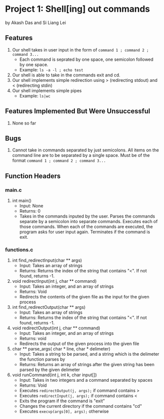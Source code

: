 # Project 1: Shell[ing] out commands
by Akash Das and Si Liang Lei
## Features
1. Our shell takes in user input in the form of ```command 1 ; command 2 ; command 3... ```
    - Each command is seprated by one space, one semicolon followed by one space.
    - Example: ```ls -a -l ; echo test```
2. Our shell is able to take in the commands exit and cd.
3. Our shell implements simple redirection using > (redirecting stdout) and < (redirecting stdin)
4. Our shell implements simple pipes
    - Example: ```ls|wc```

## Features Implemented But Were Unsuccessful
1. None so far

## Bugs
1. Cannot take in commands separated by just semicolons. All items on the command line are to be separated by a single space. Must be of the format ```command 1 ; command 2 ; command 3... ```

## Function Headers
### main.c
1. int main()
    - Input: None
    - Returns: 0
    - Takes in the commands inputed by the user. Parses the commands separate by a semicolon into separate commands. Executes each of those commands. When each of the commands are executed, the program asks for user input again. Terminates if the command is exit.

### functions.c

1. int find_redirectInput(char ** args)
    - Input: Takes an array of strings
    - Returns: Returns the index of the string that contains "<". If not found, returns -1.
2. void redirectInput(int j, char ** command)
    - Input: Takes an integer, and an array of strings
    - Returns: Void
    - Redirects the contents of the given file as the input for the given process
3. int find_redirectOutput(char ** args)
    - Input: Takes an array of strings
    - Returns: Returns the index of the string that contains "<". If not found, returns -1.
4. void redirectOutput(int j, char ** command)
    - Input: Takes an integer, and an array of strings
    - Returns: void
    - Redirects the output of the given process into the given file
5. char ** parse_args( char * line, char * delimeter)
    - Input: Takes a string to be parsed, and a string which is the delimeter the function parses by
    - Returns: Returns an array of strings after the given string has been parsed by the given delimeter
6. void runCommand(int j, int k, char input[])
    - Input: Takes in two integers and a command separated by spaces
    - Returns: Void
    - Executes ```redirectOutput(j, args);``` if command contains >
    - Executes ```redirectInput(j, args);``` if command contains <
    - Exits the program if the command is "exit"
    - Changes the current directory if the command contains "cd"
    - Executes ```execvp(args[0], args);``` otherwise
